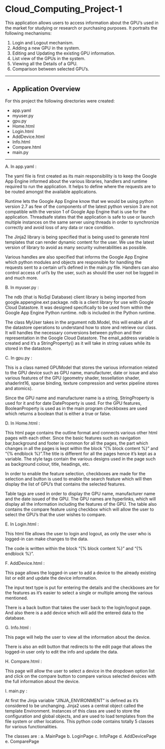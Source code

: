 # Cloud_Computing_Project-1
This application allows users to access information about the GPU’s used in the market for studying or research or purchasing purposes.
It portraits the following mechanisms:

1. Login and Logout mechanism.
2. Adding a new GPU in the system.
3. Editing and Updating the existing GPU information.
4. List view of the GPUs in the system.
5. Viewing all the Details of a GPU.
6. Comparison between selected GPU’s. 
---
* ## Application Overview
For this project the following directories were created:
* app.yaml
* myuser.py
* gpu.py
* Home.html
* Login.html
* AddDevice.html
* Info.html
* Compare.html
* main.py 
---
A. In app.yaml :

The yaml file is first created as its main responsibility is to keep the Google App Engine
informed about the various libraries, handlers and runtime required to run the application. It helps to define where the requests are to be routed amongst the available applications.

Runtime lets the Google App Engine know that we would be using python version 2.7 as few of the components of the latest python version 3 are not compatible with the version 1 of Google App Engine that is use for the application. Threadsafe states that the application is safe to use or launch multiple instances on the same server using threads in order to synchronize correctly and avoid loss of any data or race condition.

The Jinja2 library is being specified that is being used to generate html templates that can render dynamic content for the user. We use the latest version of library to avoid as many security vulnerabilities as possible.

Various handles are also specified that informs the Google App Engine which python modules and objects are responsible for handling the requests sent to a certain url’s defined in the main.py file. Handlers can also control access of url’s by the user, such as
should the user not be logged in and much more. 

B. In myuser.py :

The ndb (that is NoSql Database) client library is being imported from google.appengine.ext package. ndb is a client library for use with Google Cloud Datastore. It was designed specifically to be used from within the Google App Engine Python runtime. ndb is included in the Python runtime.

The class MyUser takes in the argument ndb.Model, this will enable all of the datastore operations to understand how to store and retrieve our class. It will handles the necessary conversions between python and their representation in the Google Cloud
Datastore. The email_address variable is created and it’s a StringProperty() as it will take in string values while its stored in the datastore.

C. In gpu.py :

This is a class named GPUModel that stores the various information related to the GPU device such as GPU name, manufacturer, date or issue and also various features of the GPU (geometry shader, tessellation shader, shaderInt16, sparse binding, texture
compression and vertex pipeline stores and atomics).

Since the GPU name and manufacturer name is a string, StringProperty is used for it and for date DateProperty is used. For the GPU features, BooleanProperty is used as in the main program checkboxes are used which returns a boolean that is either a true or false.

D. In Home.html :

This html page contains the outline format and connects various other html pages with each other. Since the basic features such as navigation bar,background and footer is common for all the pages, the part which changes in all the pages is kept within the block “{% block content %}” and “{% endblock %}”.The title is different for all the pages hence it’s kept as a variable. The style tags contain the various designs used in the page such as background colour, title, headings, etc.

In order to enable the feature selection, checkboxes are made for the selection and button is used to enable the search feature which will then display the list of GPU’s that contains the selected features.

Table tags are used in order to display the GPU name, manufacturer name and the date issued of the GPU. The GPU names are hyperlinks, which will display all the information including the features of the GPU. The table also contains the compare feature using checkbox which will allow the user to select the GPU’s that the user wishes to compare.

E. In Login.html :

This html file allows the user to login and logout, as only the user who is logged-in can make changes to the data.

The code is written within the block “{% block content %}” and “{% endblock %}”. 

F. AddDevice.html :

This page allows the logged-in user to add a device to the already existing list or edit and update the device information.

The input text type is put for entering the details and the checkboxes are for the features as it’s easier to select a single or multiple among the various mentioned.

There is a back button that takes the user back to the login/logout page. And also there is a add device which will add the entered data to the database.

G. Info.html :

This page will help the user to view all the information about the device.

There is also an edit button that redirects to the edit page that allows the logged-in user only to edit the info and update the data.

H. Compare.html :

This page will allow the user to select a device in the dropdown option list and click on the compare button to compare various selected devices with the full information about the device.

I. main.py :

At first the Jinja variable “JINJA_ENVIRONMENT” is defined as it’s considered to be unchanging. Jinja2 uses a central object called the template Environment. Instances of this class are used to store the configuration and global objects, and are used to load templates from the file system or other locations.
This python code contains totally 5 classes for various functionalities.

The classes are :
a. MainPage
b. LoginPage
c. InfoPage
d. AddDevicePage
e. ComparePage

